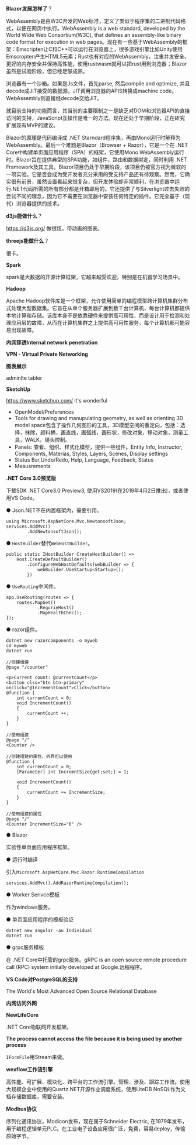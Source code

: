 **Blazor发展怎样了**？

WebAssembly是由W3C开发的Web标准，定义了类似于程序集的二进制代码格式，以便在网页中执行。WebAssembly is a web standard, developed by the World Wide Web Consortium(W3C), that defines an assembly-like binary code format for execution in web pages。现在有一些基于WebAssembly的框架：Emscripten让C和C++可以运行在浏览器上，很多游戏引擎比如Unity使用Emscropten产生HTML5元素；Rust也有对应的WebAssembly，注重并发安全、更好的内存安全并保持高性能，使用rustwasm就可以把rust用到浏览器；Blazor虽然是试验阶段，但已经足够成熟。

浏览器有一个沙箱。如果是Js文件，首先parse, 然后compile and optimize, 并且decode成JIT接受的数据源，JIT调用浏览器的APIS转换成machine code。WebAssembly则直接经decode交给JIT。

就目前支持的功能而言，其当前的主要限制之一是缺乏对DOM和浏览器API的直接访问的支持，JavaScript互操作是唯一的方法。现在还处于早期阶段，正在研究扩展现有MVP的建议。

Blazor的原理是代码编译成 .NET Starndard程序集，再由Mono运行时解释为WebAssembly。最后一个难题是Blazor（Browser + Razor），它是一个在 .NET Core中构建单页面应用程序（SPA）的框架，它使用Mono WebAssembly运行时。Blazor旨在提供典型的SPA功能，如组件，路由和数据绑定，同时利用 .NET Framework及其工具。Blazor项目仍处于早期阶段，该项目仍被官方视为微软的一项实验。它是否会成为受开发者充分采用的受支持产品还有待观察。然而，它确实很有前景，虽然设置看起来很复杂，但开发体验却非常顺利，在浏览器中运行.NET代码所需的所有部分都是开箱即用的。它还提供了与Silverlight过去失败的尝试不同的理念，因为它不需要在浏览器中安装任何特定的插件。它完全基于（现代）浏览器提供的技术。



**d3js能做什么**？

https://d3js.org/
做很炫，带动画的图表。

**threejs能做什么**？

很卡。

**Spark**

spark是大数据的开源计算框架，它越来越受欢迎，特别是在机器学习场景中。
 

**Hadoop**

Apache Hadoop软件库是一个框架，允许使用简单的编程模型跨计算机集群分布式处理大型数据集。它旨在从单个服务器扩展到数千台计算机，每台计算机都提供本地计算和存储。该库本身不是依靠硬件来提供高可用性，而是设计用于检测和处理应用层的故障，从而在计算机集群之上提供高可用性服务，每个计算机都可能容易出现故障。

**内网穿透Internal network penetration**


**VPN - Virtual Private Networking**

**图表展示**

adminlte 
tabler

**SketchUp**

https://www.sketchup.com/
it's wonderful

- OpenModel/Preferences
- Tools for drawing and manupulating geometry, as well as orienting 3D model space包含了操作几何图形的工具，3D模型空间的重定向，包括：选择，抹除，颜料桶，画直线，画弧线，画形状，修改对象，移动对象，测量工具，WALK，镜头控制。
- Panels: 查看、组织、样式化模型，提供一些组件。Entity Info, Instructor, Components, Materias, Styles, Layers, Scenes, Display settings
- Status Bar,Undo/Redo, Help, Language, Feedback, Status
- Meausrements


**.NET Core 3.0预览版**

下载SDK .NET Core3.0 Preview3, 使用VS2019(在2019年4月2日推出)，或者使用VS Code。

● Json.NET不在内置框架内，需要引用。
```
using Microsoft.AspNetCore.Mvc.NewtonsoftJson;
services.AddMvc()
        .AddNewtonsoftJson();
```

● `HostBuilder`替代`WebHostBuilder`。

```
public static IHostBuilder CreateHostBuilder() =>
    Host.CreateDefaultBuilder()
        .ConfigureWebHostDefaults(webBuilder => {
            webBuilder.UseStartup<Startup>();
        })
```

● `UseRouting`中间件。
```
app.UseRouting(routes => {
    routes.MapGet()
            .RequrieHost()
            .MapHealthChec();
});
```

● razor组件。
```
dotnet new razorcomponents -o myweb
cd myweb
dotnet run

//创建组建
@page "/counter"

<p>Current count: @currentCount</p>
<button clss="btn btn-primary" onclick="@IncrementCount">Click</button>
@function {
    int currentCount = 0;
    void IncrementCount()
    {
        currentCount ++;
    }
}

//使用组建
@page "/"
<Counter />

//创建组建的属性，外界可以使用
@function {
    int currentCount = 0;
    [Parameter] int IncremntSize{get;set;} = 1;

    void IncrementCount()
    {
        currentCount += IncrementSize;
    }
}

//使用组建的属性
@page "/"
<Counter IncrementSize="6" />
```

● Blazor

实验性单页面应用程序框架。

● 运行时编译

引入`Microsoft.AspNetCore.Mvc.Razor.RuntimeCompilation`

```
services.AddMvc().AddRazorRuntimeCompilation();
```

● Worker Serivce模板

作为windows服务。

● 单页面应用程序的模板验证

```
dotnet new angular -au Individual 
dotnet run
```

● grpc服务模板

在 .NET Core中托管的grpc服务。gRPC is an open source remote procedure call (RPC) system initially developed at Google.远程程序。

**VS Code对PostgreSQL的支持**

The World's Most Advanced Open Source Relational Database

**内网访问外网**


**NewLifeCore**

.NET Core物联网开发框架。

**The process cannot access the file because it is being used by another process**

`IFormFile`用Stream来做。

**wexflow工作流引擎**

高性能、可扩展、模块化、跨平台的工作流引擎。管理、涉及、跟踪工作流。使用大规模企业中使用的Quartz.NET开源作业调度系统，使用LiteDB NoSQL作为文档存储数据库，需要安装。



**Modbus协议**

序列化通讯协议，Modicon发布，现在属于Schneider Electric, 在1979年发布，用于编程逻辑单元PLC。在工业电子设备应用很广泛，免费，容易deploy，传输原始字节。




